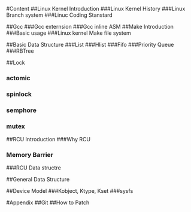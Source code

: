 #Content
##Linux Kernel Introduction
###Linux Kernel  History
###Linux Branch system
###Linuc Coding Stanstard

##Gcc 
###Gcc externsion
###Gcc inline ASM
##Make Introduction
###Basic usage
###Linux kernel Make file system

##Basic Data Structure 
###List
###Hlist
###Fifo
###Priority Queue
###RBTree

##Lock 
### actomic 
### spinlock
### semphore
### mutex

##RCU Introduction
###Why RCU
### Memory  Barrier
###RCU Data structre

##General Data Structure


##Device Model
###Kobject, Ktype, Kset
###sysfs



#Appendix
##Git 
##How to Patch 

